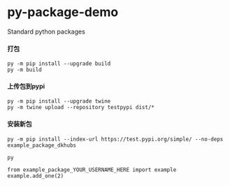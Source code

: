 # py-package-demo
Standard python packages

#### 打包
```
py -m pip install --upgrade build
py -m build
```

#### 上传包到pypi
```
py -m pip install --upgrade twine
py -m twine upload --repository testpypi dist/*
```

#### 安装新包
```
py -m pip install --index-url https://test.pypi.org/simple/ --no-deps example_package_dkhubs

py

from example_package_YOUR_USERNAME_HERE import example
example.add_one(2)
```